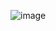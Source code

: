 ![image](https://github.com/UT-ACM-Student-Chapter/Front-end-1402-course/assets/70844560/0fec9f06-8e2c-4953-a03c-6d97130d923d)

